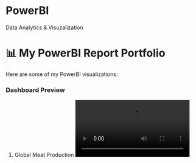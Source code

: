 # PowerBI
Data Analytics &amp; Visuzalization

# 📊 My PowerBI Report Portfolio

Here are some of my PowerBI visualizations:

### Dashboard Preview
1. Global Meat Production
![Dashboard Screenshot](https://raw.githubusercontent.com/reshubhutda/PowerBI/main/Images/Meat_Production.mp4)

